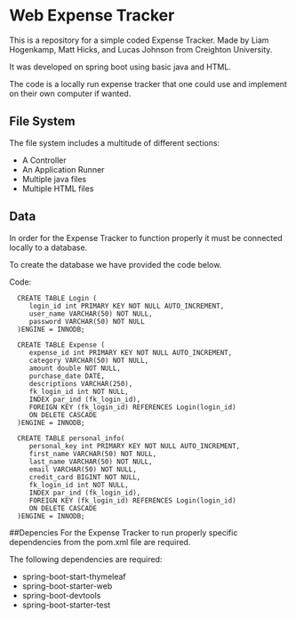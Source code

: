 # Web Expense Tracker

This is a repository for a simple coded Expense Tracker. Made by Liam Hogenkamp, Matt Hicks, and Lucas Johnson from Creighton University.

It was developed on spring boot using basic java and HTML.

The code is a locally run expense tracker that one could use and implement on their own computer if wanted.

## File System
The file system includes a multitude of different sections: 
* A Controller
* An Application Runner
* Multiple java files
* Multiple HTML files

## Data
In order for the Expense Tracker to function properly it must be connected locally to a database.

To create the database we have provided the code below.

Code:

```
  CREATE TABLE Login (
     login_id int PRIMARY KEY NOT NULL AUTO_INCREMENT,
     user_name VARCHAR(50) NOT NULL,
     password VARCHAR(50) NOT NULL
  )ENGINE = INNODB;

  CREATE TABLE Expense (
     expense_id int PRIMARY KEY NOT NULL AUTO_INCREMENT,
     category VARCHAR(50) NOT NULL,
     amount double NOT NULL,
     purchase_date DATE,
     descriptions VARCHAR(250),
     fk_login_id int NOT NULL,
     INDEX par_ind (fk_login_id),
     FOREIGN KEY (fk_login_id) REFERENCES Login(login_id)
     ON DELETE CASCADE
  )ENGINE = INNODB;

  CREATE TABLE personal_info(
     personal_key int PRIMARY KEY NOT NULL AUTO_INCREMENT,
     first_name VARCHAR(50) NOT NULL,
     last_name VARCHAR(50) NOT NULL,
     email VARCHAR(50) NOT NULL,
     credit_card BIGINT NOT NULL,
     fk_login_id int NOT NULL,
     INDEX par_ind (fk_login_id),
     FOREIGN KEY (fk_login_id) REFERENCES Login(login_id)
     ON DELETE CASCADE
  )ENGINE = INNODB;
```

##Depencies
For the Expense Tracker to run properly specific dependencies from the pom.xml file are required.

The following dependencies are required:
* spring-boot-start-thymeleaf
* spring-boot-starter-web
* spring-boot-devtools
* spring-boot-starter-test

  

